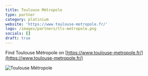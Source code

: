 ```yaml
---
title: Toulouse Métropole
type: partner
category: platinium
website: 'https://www.toulouse-metropole.fr/'
logo: /images/partners/tls-metropole.png
socials: []
draft: true
---
```


Find Toulouse Métropole on [https://www.toulouse-metropole.fr/](https://www.toulouse-metropole.fr/)

![Toulouse Métropole](/images/partners/tls-metropole.png)

